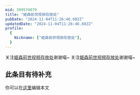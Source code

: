 ```yaml
---
mid: 399574079
title: "姫森前世视频存放处"
pubDate: "2024-11-04T11:26:46.602Z"
updatedDate: "2024-11-04T11:26:46.602Z"
profile:
  {
    Nickname: ["姫森前世视频存放处"],
  }
---
```


关注[姫森前世视频存放处](https://space.bilibili.com/399574079)谢谢喵~ 关注[姫森前世视频存放处](https://space.bilibili.com/399574079)谢谢喵~

## 此条目有待补充
你可以在[这里](https://github.com/Yuhanawa/VTuber.ICU-Content/edit/master/v/姫森前世视频存放处/index.md)编辑本文
